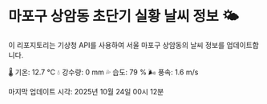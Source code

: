 
# 마포구 상암동 초단기 실황 날씨 정보 🌤️

이 리포지토리는 기상청 API를 사용하여 서울 마포구 상암동의 날씨 정보를 업데이트합니다. 

🌡️ 기온: 12.7 ℃
💧 강수량: 0 mm
💦 습도: 79 %
🌬️ 풍속: 1.6 m/s

마지막 업데이트 시각: 2025년 10월 24일 00시 12분    
